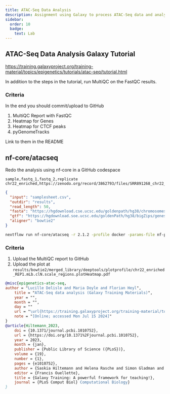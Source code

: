 ```yaml
---
title: ATAC-Seq Data Analysis
description: Assignment using Galaxy to process ATAC-Seq data and analyze it
sidebar:
  order: 10
  badge:
    text: Lab
---
```


## ATAC-Seq Data Analysis Galaxy Tutorial

https://training.galaxyproject.org/training-material/topics/epigenetics/tutorials/atac-seq/tutorial.html

In addition to the steps in the tutorial, run MultiQC on the FastQC results.

###  Criteria

In the end you should commit/upload to GitHub

1. MultiQC Report with FastQC
2. Heatmap for Genes
3. Heatmap for CTCF peaks
4. pyGenomeTracks

Link to them in the README

## nf-core/atacseq

Redo the analysis using nf-core in a GitHub codespace

<!-- https://zenodo.org/record/3862793/files/ENCFF933NTR.bed.gz -->

```csv title="samplesheet.csv"
sample,fastq_1,fastq_2,replicate
chr22_enriched,https://zenodo.org/record/3862793/files/SRR891268_chr22_enriched_R1.fastq.gz,https://zenodo.org/record/3862793/files/SRR891268_chr22_enriched_R2.fastq.gz,1
```

```json title="nf-params.json"
{
  "input": "samplesheet.csv",
  "outdir": "results",
  "read_length": 50,
  "fasta": "https://hgdownload.cse.ucsc.edu/goldenpath/hg38/chromosomes/chr22.fa.gz",
  "gtf": "https://hgdownload.soe.ucsc.edu/goldenPath/hg38/bigZips/genes/hg38.ncbiRefSeq.gtf.gz",
  "aligner": "bowtie2"
}
```

```sh title="Run nf-core/atacseq"
nextflow run nf-core/atacseq -r 2.1.2 -profile docker -params-file nf-params.json -resume
```

### Criteria

1. Upload the MultiQC report to GitHub
2. Upload the plot at  `results/bowtie2/merged_library/deeptools/plotprofile/chr22_enriched_REP1.mLb.clN.scale_regions.plotHeatmap.pdf`

```bibtex
@misc{epigenetics-atac-seq,
author = "Lucille Delisle and Maria Doyle and Florian Heyl",
	title = "ATAC-Seq data analysis (Galaxy Training Materials)",
	year = "",
	month = "",
	day = ""
	url = "\url{https://training.galaxyproject.org/training-material/topics/epigenetics/tutorials/atac-seq/tutorial.html}",
	note = "[Online; accessed Mon Jul 15 2024]"
}
@article{Hiltemann_2023,
	doi = {10.1371/journal.pcbi.1010752},
	url = {https://doi.org/10.1371%2Fjournal.pcbi.1010752},
	year = 2023,
	month = {jan},
	publisher = {Public Library of Science ({PLoS})},
	volume = {19},
	number = {1},
	pages = {e1010752},
	author = {Saskia Hiltemann and Helena Rasche and Simon Gladman and Hans-Rudolf Hotz and Delphine Larivi{\`{e}}re and Daniel Blankenberg and Pratik D. Jagtap and Thomas Wollmann and Anthony Bretaudeau and Nadia Gou{\''{o}}bal Gallardo-Alba and John Davis and Melanie Christine Föll and Matthias Fahrner and Maria A. Doyle and Beatriz Serrano-Solano and Anne Claire Fouilloux and Peter van Heusden and Wolfgang Maier and Dave Clements and Florian Heyl and Björn Grüning and B{\'{e}}r{\'{e}}nice Batut and},
	editor = {Francis Ouellette},
	title = {Galaxy Training: A powerful framework for teaching!},
	journal = {PLoS Comput Biol} Computational Biology}
}
```
